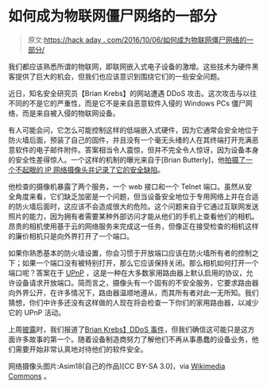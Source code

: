 # 如何成为物联网僵尸网络的一部分

> 原文:[https://hack aday . com/2016/10/06/如何成为物联网僵尸网络的一部分/](https://hackaday.com/2016/10/06/how-to-become-part-of-an-iot-botnet/)

我们都应该熟悉所谓的物联网，即联网嵌入式电子设备的激增。这些技术为硬件黑客提供了巨大的机会，但我们也应该意识到围绕它们的一些安全问题。

近日，知名安全研究员【Brian Krebs】的网站遭遇 DDoS 攻击。这次攻击与以往不同的不是它的严重性，而是它不是来自恶意软件入侵的 Windows PCs 僵尸网络，而是来自被入侵的物联网设备。

有人可能会问，它怎么可能控制这样的低端嵌入式硬件，因为它通常会安全地位于防火墙后面，预装了自己的固件，并且没有一个毫无头绪的人在其终端打开充满恶意软件的电子邮件附件。答案相当令人震惊，但并不完全令人惊讶，因为设备本身的安全性差得惊人。一个这样的机制的曝光来自于[Brian Butterly]，他[拍摄了一个不起眼的 IP 网络摄像头并记录了它的安全缺陷](https://www.insinuator.net/2016/10/how-to-become-part-of-an-iot-botnet/)。

他检查的摄像机暴露了两个服务，一个 web 接口和一个 Telnet 端口。虽然从安全角度来看，它们缺乏加密是一个问题，但当设备安全地位于专用网络上并在合适的防火墙后面时，这应该不会造成很大的危险。这个问题来自于它通过互联网发送照片的能力，因为拥有者需要某种外部访问才能从他们的手机上查看他们的相机。昂贵的相机使用基于云的网络服务来完成这一任务，但像正在接受检查的相机这样的廉价相机只是向外界打开了一个端口。

如果你熟悉基本的防火墙设置，你会习惯于开放端口应该在防火墙所有者的控制之下；如果一个端口没有被特别打开，那么它应该保持关闭。那么相机如何打开一个端口呢？答案在于 [UPnP](https://en.wikipedia.org/wiki/Universal_Plug_and_Play) ，这是一种在大多数家用路由器上默认启用的协议，允许设备请求开放端口。简而言之，摄像头有一个固有的不安全服务，它要求路由器向外界公开，在许多情况下，路由器温顺地遵从，而其所有者对此一无所知。我们猜想，你们中许多还没有这样做的人现在将会检查一下你们的家用路由器，以减少它的 UPnP 活动。

上周[披露](http://hackaday.com/2016/09/26/extra-large-denial-of-service-attack-uses-dvrs-webcams/)时，我们报道了[Brian Krebs】DDoS 事件](http://hackaday.com/2016/09/29/distributed-censorship-or-extortion-the-iot-vs-brian-krebs/)，但我们确信这可能只是这方面许多故事的第一个。随着设备制造商努力了解他们不再从事愚蠢的设备业务，他们需要开始非常认真地对待他们的软件安全。

网络摄像头图片:Asim18(自己的作品)[CC BY-SA 3.0]，via [Wikimedia Commons](https://commons.wikimedia.org/wiki/File:Webcam_grayscale.jpg) 。